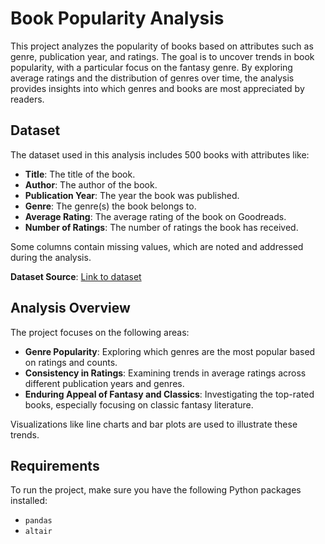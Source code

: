 # Book Popularity Analysis

This project analyzes the popularity of books based on attributes such as genre, publication year, and ratings. The goal is to uncover trends in book popularity, with a particular focus on the fantasy genre. By exploring average ratings and the distribution of genres over time, the analysis provides insights into which genres and books are most appreciated by readers.

## Dataset

The dataset used in this analysis includes 500 books with attributes like:

- **Title**: The title of the book.
- **Author**: The author of the book.
- **Publication Year**: The year the book was published.
- **Genre**: The genre(s) the book belongs to.
- **Average Rating**: The average rating of the book on Goodreads.
- **Number of Ratings**: The number of ratings the book has received.

Some columns contain missing values, which are noted and addressed during the analysis.

**Dataset Source**: [Link to dataset](https://raw.githubusercontent.com/melaniewalsh/responsible-datasets-in-context/main/datasets/top-500-novels/library_top_500.csv)

## Analysis Overview

The project focuses on the following areas:

- **Genre Popularity**: Exploring which genres are the most popular based on ratings and counts.
- **Consistency in Ratings**: Examining trends in average ratings across different publication years and genres.
- **Enduring Appeal of Fantasy and Classics**: Investigating the top-rated books, especially focusing on classic fantasy literature.

Visualizations like line charts and bar plots are used to illustrate these trends.

## Requirements

To run the project, make sure you have the following Python packages installed:
- `pandas`
- `altair`
